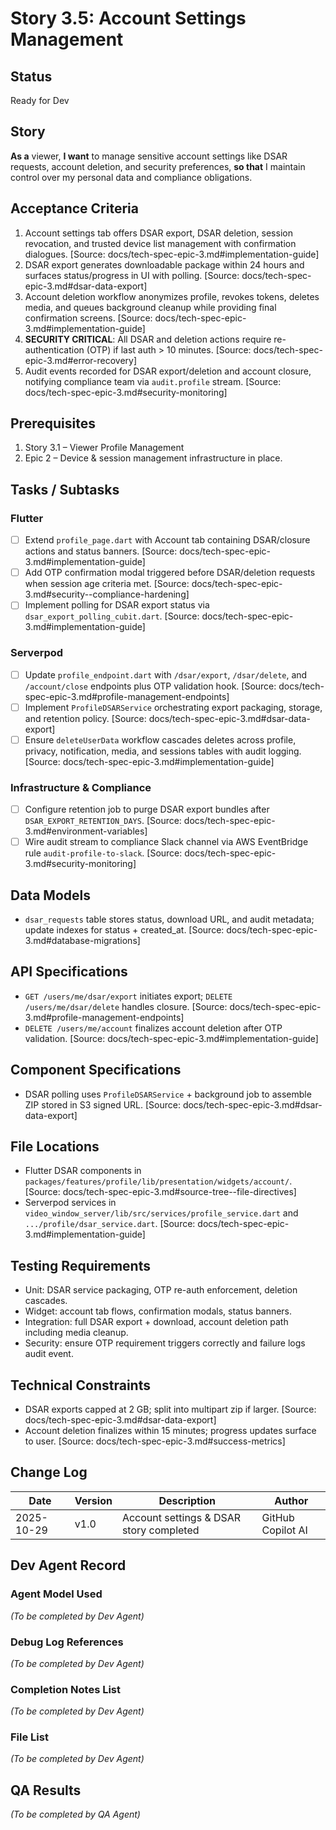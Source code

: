 # Story 3.5: Account Settings Management

## Status
Ready for Dev

## Story
**As a** viewer,
**I want** to manage sensitive account settings like DSAR requests, account deletion, and security preferences,
**so that** I maintain control over my personal data and compliance obligations.

## Acceptance Criteria
1. Account settings tab offers DSAR export, DSAR deletion, session revocation, and trusted device list management with confirmation dialogues. [Source: docs/tech-spec-epic-3.md#implementation-guide]
2. DSAR export generates downloadable package within 24 hours and surfaces status/progress in UI with polling. [Source: docs/tech-spec-epic-3.md#dsar-data-export]
3. Account deletion workflow anonymizes profile, revokes tokens, deletes media, and queues background cleanup while providing final confirmation screens. [Source: docs/tech-spec-epic-3.md#implementation-guide]
4. **SECURITY CRITICAL**: All DSAR and deletion actions require re-authentication (OTP) if last auth > 10 minutes. [Source: docs/tech-spec-epic-3.md#error-recovery]
5. Audit events recorded for DSAR export/deletion and account closure, notifying compliance team via `audit.profile` stream. [Source: docs/tech-spec-epic-3.md#security-monitoring]

## Prerequisites
1. Story 3.1 – Viewer Profile Management
2. Epic 2 – Device & session management infrastructure in place.

## Tasks / Subtasks

### Flutter
- [ ] Extend `profile_page.dart` with Account tab containing DSAR/closure actions and status banners. [Source: docs/tech-spec-epic-3.md#implementation-guide]
- [ ] Add OTP confirmation modal triggered before DSAR/deletion requests when session age criteria met. [Source: docs/tech-spec-epic-3.md#security--compliance-hardening]
- [ ] Implement polling for DSAR export status via `dsar_export_polling_cubit.dart`. [Source: docs/tech-spec-epic-3.md#implementation-guide]

### Serverpod
- [ ] Update `profile_endpoint.dart` with `/dsar/export`, `/dsar/delete`, and `/account/close` endpoints plus OTP validation hook. [Source: docs/tech-spec-epic-3.md#profile-management-endpoints]
- [ ] Implement `ProfileDSARService` orchestrating export packaging, storage, and retention policy. [Source: docs/tech-spec-epic-3.md#dsar-data-export]
- [ ] Ensure `deleteUserData` workflow cascades deletes across profile, privacy, notification, media, and sessions tables with audit logging. [Source: docs/tech-spec-epic-3.md#implementation-guide]

### Infrastructure & Compliance
- [ ] Configure retention job to purge DSAR export bundles after `DSAR_EXPORT_RETENTION_DAYS`. [Source: docs/tech-spec-epic-3.md#environment-variables]
- [ ] Wire audit stream to compliance Slack channel via AWS EventBridge rule `audit-profile-to-slack`. [Source: docs/tech-spec-epic-3.md#security-monitoring]

## Data Models
- `dsar_requests` table stores status, download URL, and audit metadata; update indexes for status + created_at. [Source: docs/tech-spec-epic-3.md#database-migrations]

## API Specifications
- `GET /users/me/dsar/export` initiates export; `DELETE /users/me/dsar/delete` handles closure. [Source: docs/tech-spec-epic-3.md#profile-management-endpoints]
- `DELETE /users/me/account` finalizes account deletion after OTP validation. [Source: docs/tech-spec-epic-3.md#implementation-guide]

## Component Specifications
- DSAR polling uses `ProfileDSARService` + background job to assemble ZIP stored in S3 signed URL. [Source: docs/tech-spec-epic-3.md#dsar-data-export]

## File Locations
- Flutter DSAR components in `packages/features/profile/lib/presentation/widgets/account/`. [Source: docs/tech-spec-epic-3.md#source-tree--file-directives]
- Serverpod services in `video_window_server/lib/src/services/profile_service.dart` and `.../profile/dsar_service.dart`. [Source: docs/tech-spec-epic-3.md#implementation-guide]

## Testing Requirements
- Unit: DSAR service packaging, OTP re-auth enforcement, deletion cascades.
- Widget: account tab flows, confirmation modals, status banners.
- Integration: full DSAR export + download, account deletion path including media cleanup.
- Security: ensure OTP requirement triggers correctly and failure logs audit event.

## Technical Constraints
- DSAR exports capped at 2 GB; split into multipart zip if larger. [Source: docs/tech-spec-epic-3.md#dsar-data-export]
- Account deletion finalizes within 15 minutes; progress updates surface to user. [Source: docs/tech-spec-epic-3.md#success-metrics]

## Change Log
| Date       | Version | Description                             | Author            |
| ---------- | ------- | --------------------------------------- | ----------------- |
| 2025-10-29 | v1.0    | Account settings & DSAR story completed | GitHub Copilot AI |

## Dev Agent Record
### Agent Model Used
_(To be completed by Dev Agent)_

### Debug Log References
_(To be completed by Dev Agent)_

### Completion Notes List
_(To be completed by Dev Agent)_

### File List
_(To be completed by Dev Agent)_

## QA Results
_(To be completed by QA Agent)_
